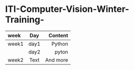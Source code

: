 # ITI-Computer-Vision-Winter-Training-
| week        | Day | Content     |
| :---        |    :----:   |          ---: |
| week1       | day1       | Python   |
|             |  day2       | pyton   |
| week2  | Text        | And more      |
